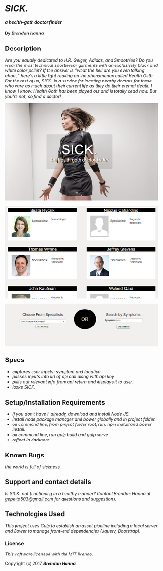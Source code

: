 # _SICK._

#### _a health-goth doctor finder_

#### By _**Brendan Hanna**_

## Description

_Are you equally dedicated to H.R. Geiger, Adidas, and Smoothies? Do you wear the most technical sportswear garments with an exclusively black and white color pallet?  If the answer is "what the hell are you even talking about," here's a little light reading on the phenomenon called Health Goth.  For the rest of us, SICK. is a service for locating nearby doctors for those who care as much about their current life as they do their eternal death.  I know, I know: Health Goth has been played out and is totally dead now.  But you're not, so find a doctor!_

![screen shot of woman in health goth attire](https://github.com/gepetto503/SICK/blob/master/images/ss_banner.PNG)

![screen shot of woman in health goth attire](https://github.com/gepetto503/SICK/blob/master/images/ss_docs.PNG)

![screen shot of woman in health goth attire](https://github.com/gepetto503/SICK/blob/master/images/ss_search.PNG)

## Specs
* _captures user inputs: symptom and location_
* _passes inputs into url of api call along with api key_
* _pulls out relevant info from api return and displays it to user._
* _looks SICK._

## Setup/Installation Requirements

* _if you don't have it already, download and install Node JS._
* _install node package manager and bower globally and in project folder._
* _on command line, from project folder root, run: npm install and bower install._
* _on command line, run gulp build and gulp serve_
* _reflect in darkness_


## Known Bugs

_the world is full of sickness_

## Support and contact details

_Is SICK. not functioning in a healthy manner?  Contact Brendan Hanna at gepetto503@gmail.com for questions and suggestions._

## Technologies Used

_This project uses Gulp to establish an asset pipeline including a local server and Bower to manage front-end dependencies (Jquery, Bootstrap)._

### License

*This software licensed with the MIT license.*

Copyright (c) 2017 **_Brendan Hanna_**
